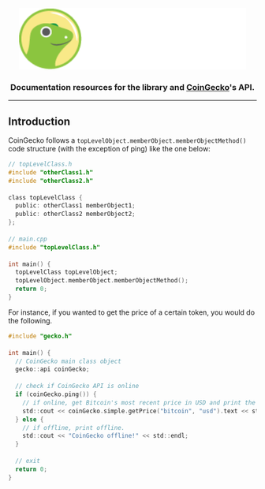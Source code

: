 <p align="center">
  <img width="460" height="125" src="/images/coingecko.jpg">
</p>
<h3 align="center">Documentation resources for the library and <a href="https://www.coingecko.com/">CoinGecko</a>'s API.</h3>
<hr>
<h2>Introduction</h2>
<p>CoinGecko follows a <code>topLevelObject.memberObject.memberObjectMethod()</code> code structure (with the exception of ping) like the one below:</p>

```c
// topLevelClass.h
#include "otherClass1.h"
#include "otherClass2.h"

class topLevelClass {
  public: otherClass1 memberObject1;
  public: otherClass2 memberObject2;
};

// main.cpp
#include "topLevelClass.h"

int main() {
  topLevelClass topLevelObject;
  topLevelObject.memberObject.memberObjectMethod();
  return 0;
}
```

<p>For instance, if you wanted to get the price of a certain token, you would do the following.</p>

```c
#include "gecko.h"

int main() {
  // CoinGecko main class object
  gecko::api coinGecko;
  
  // check if CoinGecko API is online
  if (coinGecko.ping()) {
    // if online, get Bitcoin's most recent price in USD and print the JSON response
    std::cout << coinGecko.simple.getPrice("bitcoin", "usd").text << std::endl;
  } else {
    // if offline, print offline.
    std::cout << "CoinGecko offline!" << std::endl;
  }
  
  // exit
  return 0;
}
```
